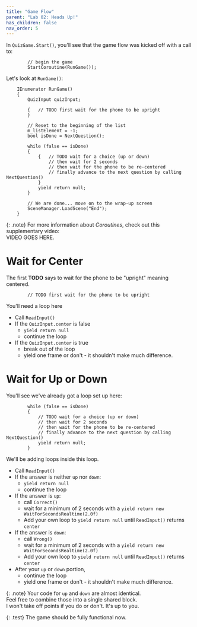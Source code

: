```yaml
---
title: "Game Flow"
parent: "Lab 02: Heads Up!"
has_children: false
nav_order: 5
---
```


In `QuizGame.Start()`, you'll see that the game flow was kicked off with a call to:
```
        // begin the game
        StartCoroutine(RunGame());
```
Let's look at `RunGame()`:
```
    IEnumerator RunGame()
    {
        QuizInput quizInput;

        {   // TODO first wait for the phone to be upright
        }

        // Reset to the beginning of the list
        m_listElement = -1;
        bool isDone = NextQuestion();

        while (false == isDone)
        {
            {   // TODO wait for a choice (up or down)
                // then wait for 2 seconds
                // then wait for the phone to be re-centered
                // finally advance to the next question by calling NextQuestion()
            }
            yield return null;
        }

        // We are done... move on to the wrap-up screen
        SceneManager.LoadScene("End");
    }
```

{: .note}
For more information about *Coroutines*, check out this supplementary video:\
VIDEO GOES HERE.

# Wait for Center
The first **TODO** says to wait for the phone to be "upright" meaning centered.
```
        // TODO first wait for the phone to be upright
```
You'll need a loop here
* Call `ReadInput()`
* If the `QuizInput.center` is false
    * `yield return null`
    * continue the loop
* If the `QuizInput.center` is true
    * break out of the loop
    * yield one frame or don't - it shouldn't make much difference.

# Wait for Up or Down
You'll see we've already got a loop set up here:
```
        while (false == isDone)
        {
            // TODO wait for a choice (up or down)
            // then wait for 2 seconds
            // then wait for the phone to be re-centered
            // finally advance to the next question by calling NextQuestion()
            yield return null;
        }
```
We'll be adding loops inside this loop.
* Call `ReadInput()`
* If the answer is neither `up` nor `down`:
    * `yield return null`
    * continue the loop
* If the answer is `up`:
    * call `Correct()`
    * wait for a minimum of 2 seconds with a `yield return new WaitForSecondsRealtime(2.0f)`
    * Add your own loop to `yield return null` until `ReadInput()` returns `center`
* If the answer is `down`:
    * call `Wrong()`
    * wait for a minimum of 2 seconds with a `yield return new WaitForSecondsRealtime(2.0f)`
    * Add your own loop to `yield return null` until `ReadInput()` returns `center`
* After your `up` or `down` portion,
    * continue the loop
    * yield one frame or don't - it shouldn't make much difference.

{: .note}
Your code for `up` and `down` are almost identical.\
Feel free to combine those into a single shared block.\
I won't take off points if you do or don't. It's up to you.

{: .test}
The game should be fully functional now.
